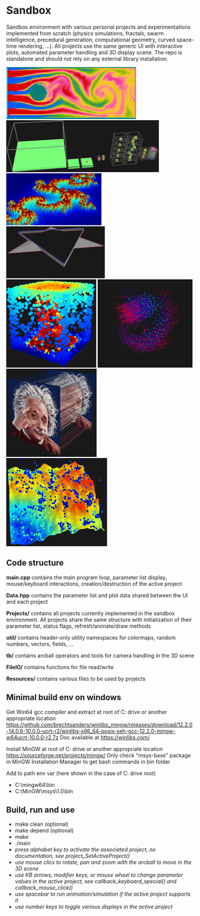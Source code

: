 # Sandbox
Sandbox environment with various personal projects and experimentations implemented from scratch (physics simulations, fractals, swarm intelligence, precedural generation, computational geometry, curved space-time rendering, ...). All projects use the same generic UI with interactive plots, automated parameter handling and 3D display scene. The repo is standalone and should not rely on any external library installation.

![Screenshot](docs/Anim_CFD.gif)
![Screenshot](docs/Anim_MarkovVoxProcGen.gif)\
![Screenshot](docs/Anim_FraclElevMapZoom.gif)
![Screenshot](docs/Anim_FractCurvDev.gif)\
![Screenshot](docs/Anim_ParticleCollisionConvectionSystem.gif)
![Screenshot](docs/Anim_ReynoldsBoids.gif)\
![Screenshot](docs/Anim_AlbertSpaceTimeCurvature.gif)
![Screenshot](docs/Anim_TerrainErosion.gif)

## Code structure

**main.cpp** contains the main program loop, parameter list display, mouse/keyboard interactions, creation/destruction of the active project

**Data.hpp** contains the parameter list and plot data shared between the UI and each project

**Projects/** contains all projects currently implemented in the sandbox environment. All projects share the same structure with initialization of their parameter list, status flags, refresh/animate/draw methods

**util/** contains header-only utility namespaces for colormaps, random numbers, vectors, fields, ...

**tb/** contains arcball operators and tools for camera handling in the 3D scene

**FileIO/** contains functions for file read/write

**Resources/** contains various files to be used by projects

## Minimal build env on windows
Get Win64 gcc compiler and extract at root of C: drive or another appropriate location
https://github.com/brechtsanders/winlibs_mingw/releases/download/12.2.0-14.0.6-10.0.0-ucrt-r2/winlibs-x86_64-posix-seh-gcc-12.2.0-mingw-w64ucrt-10.0.0-r2.7z
Doc available at  https://winlibs.com/

Install MinGW at root of C: drive or another appropriate location
https://sourceforge.net/projects/mingw/
Only check "msys-base" package in MinGW Installation Manager to get bash commands in bin folder

Add to path env var (here shown in the case of C: drive root)
- C:\mingw64\bin
- C:\MinGW\msys\1.0\bin

## Build, run and use
- make clean (optional)
- make depend (optional)
- make
- ./main
- *press alphabet key to activate the associated project, no documentation, see project_SetActiveProject()*
- *use mouse clics to rotate, pan and zoom with the arcball to move in the 3D scene*
- *use KB arrows, modifier keys, or mouse wheel to change parameter values in the active project, see callback_keyboard_special() and callback_mouse_click()*
- *use spacebar to run animation/simulation if the active project supports it*
- *use number keys to toggle various displays in the active project*

